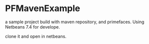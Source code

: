PFMavenExample
==============

a sample project build with maven repository, and primefaces. Using Netbeans 7.4 for develope.

clone it and open in netbeans.
